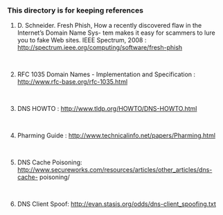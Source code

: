 ### This directory is for keeping references

1. D. Schneider. Fresh Phish, How a recently discovered flaw in the Internet’s Domain Name Sys- tem makes it easy for scammers to lure you to fake Web sites. IEEE Spectrum, 2008 : http://spectrum.ieee.org/computing/software/fresh-phish

<br />

2. RFC 1035 Domain Names - Implementation and Specification : http://www.rfc-base.org/rfc-1035.html

<br />

3. DNS HOWTO : http://www.tldp.org/HOWTO/DNS-HOWTO.html

<br />

4. Pharming Guide : http://www.technicalinfo.net/papers/Pharming.html

<br />

5. DNS Cache Poisoning: http://www.secureworks.com/resources/articles/other_articles/dns-cache- poisoning/

<br />

6. DNS Client Spoof: http://evan.stasis.org/odds/dns-client_spoofing.txt
